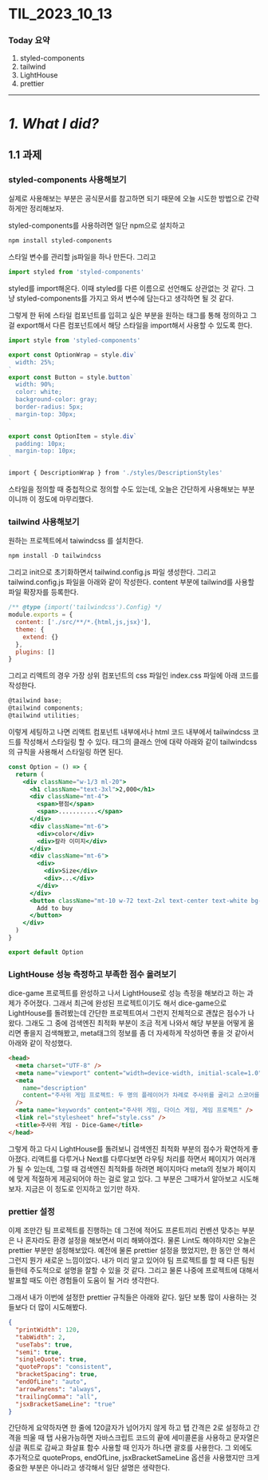 # TIL_2023_10_13

### Today 요약

1. styled-components
2. tailwind
3. LightHouse
4. prettier

---

# **_1. What I did?_**

## 1.1 과제

### styled-components 사용해보기

실제로 사용해보는 부분은 공식문서를 참고하면 되기 때문에 오늘 시도한 방법으로 간략하게만 정리해보자.

styled-components를 사용하려면 일단 npm으로 설치하고

```bash
npm install styled-components
```

스타일 변수를 관리할 js파일을 하나 만든다. 그리고

```jsx
import styled from 'styled-components'
```

styled를 import해온다. 이때 styled를 다른 이름으로 선언해도 상관없는 것 같다. 그냥 styled-components를 가지고 와서 변수에 담는다고 생각하면 될 것 같다.

그렇게 한 뒤에 스타일 컴포넌트를 입히고 싶은 부분을 원하는 태그를 통해 정의하고 그걸 export해서 다른 컴포넌트에서 해당 스타일을 import해서 사용할 수 있도록 한다.

```jsx
import style from 'styled-components'

export const OptionWrap = style.div`
  width: 25%;
`
export const Button = style.button`
  width: 90%;
  color: white;
  background-color: gray;
  border-radius: 5px;
  margin-top: 30px;
`

export const OptionItem = style.div`
  padding: 10px;
  margin-top: 10px;
`
```

```bash
import { DescriptionWrap } from './styles/DescriptionStyles'
```

스타일을 정의할 때 중첩적으로 정의할 수도 있는데, 오늘은 간단하게 사용해보는 부분이니까 이 정도에 마무리했다.

### tailwind 사용해보기

원하는 프로젝트에서 taiwindcss 를 설치한다.

```jsx
npm install -D tailwindcss
```

그리고 init으로 초기화하면서 tailwind.config.js 파일 생성한다. 그리고 tailwind.config.js 파일을 아래와 같이 작성한다. content 부분에 tailwind를 사용할 파일 확장자를 등록한다.

```jsx
/** @type {import('tailwindcss').Config} */
module.exports = {
  content: ['./src/**/*.{html,js,jsx}'],
  theme: {
    extend: {}
  },
  plugins: []
}
```

그리고 리액트의 경우 가장 상위 컴포넌트의 css 파일인 index.css 파일에 아래 코드를 작성한다.

```jsx
@tailwind base;
@tailwind components;
@tailwind utilities;
```

이렇게 세팅하고 나면 리액트 컴포넌트 내부에서나 html 코드 내부에서 tailwindcss 코드를 작성해서 스타일링 할 수 있다. 태그의 클래스 안에 대략 아래와 같이 tailwindcss의 규칙을 사용해서 스타일링 하면 된다.

```jsx
const Option = () => {
  return (
    <div className="w-1/3 ml-20">
      <h1 className="text-3xl">2,000</h1>
      <div className="mt-4">
        <span>평점</span>
        <span>...........</span>
      </div>
      <div className="mt-6">
        <div>color</div>
        <div>칼라 이미지</div>
      </div>
      <div className="mt-6">
        <div>
          <div>Size</div>
          <div>...</div>
        </div>
      </div>
      <button className="mt-10 w-72 text-2xl text-center text-white bg-zinc-500 rounded-md">
        Add to buy
      </button>
    </div>
  )
}

export default Option
```

### LightHouse 성능 측정하고 부족한 점수 올려보기

dice-game 프로젝트를 완성하고 나서 LightHouse로 성능 측정을 해보라고 하는 과제가 주어졌다. 그래서 최근에 완성된 프로젝트이기도 해서 dice-game으로 LightHouse를 돌려봤는데 간단한 프로젝트여서 그런지 전체적으로 괜찮은 점수가 나왔다. 그래도 그 중에 검색엔진 최적화 부분이 조금 적게 나와서 해당 부분을 어떻게 올리면 좋을지 검색해봤고, meta태그의 정보를 좀 더 자세하게 작성하면 좋을 것 같아서 아래와 같이 작성했다.

```html
<head>
  <meta charset="UTF-8" />
  <meta name="viewport" content="width=device-width, initial-scale=1.0" />
  <meta
    name="description"
    content="주사위 게임 프로젝트: 두 명의 플레이어가 차례로 주사위를 굴리고 스코어를 얻는 게임입니다."
  />
  <meta name="keywords" content="주사위 게임, 다이스 게임, 게임 프로젝트" />
  <link rel="stylesheet" href="style.css" />
  <title>주사위 게임 - Dice-Game</title>
</head>
```

그렇게 하고 다시 LightHouse를 돌려보니 검색엔진 최적화 부분의 점수가 확연하게 좋아졌다. 리액트를 다루거나 Next를 다루다보면 라우팅 처리를 하면서 페이지가 여러개가 될 수 있는데, 그럴 때 검색엔진 최적화를 하려면 페이지마다 meta의 정보가 페이지에 맞게 적절하게 제공되어야 하는 걸로 알고 있다. 그 부분은 그때가서 알아보고 시도해보자. 지금은 이 정도로 인지하고 있기만 하자.

### prettier 설정

이제 조만간 팀 프로젝트를 진행하는 데 그전에 적어도 프론트끼리 컨벤션 맞추는 부분은 나 혼자라도 환경 설정을 해보면서 미리 해봐야겠다. 물론 Lint도 해야하지만 오늘은 prettier 부분만 설정해보았다. 예전에 물론 prettier 설정을 했었지만, 한 동안 안 해서 그런지 뭔가 새로운 느낌이었다. 내가 미리 알고 있어야 팀 프로젝트를 할 때 다른 팀원들한테 주도적으로 설명을 잘할 수 있을 것 같다. 그리고 물론 나중에 프로젝트에 대해서 발표할 때도 이런 경험들이 도움이 될 거라 생각한다.

그래서 내가 이번에 설정한 prettier 규칙들은 아래와 같다. 일단 보통 많이 사용하는 것들보다 더 많이 시도해봤다.

```json
{
  "printWidth": 120,
  "tabWidth": 2,
  "useTabs": true,
  "semi": true,
  "singleQuote": true,
  "quoteProps": "consistent",
  "bracketSpacing": true,
  "endOfLine": "auto",
  "arrowParens": "always",
  "trailingComma": "all",
  "jsxBracketSameLine": "true"
}
```

간단하게 요약하자면 한 줄에 120글자가 넘어가지 않게 하고 탭 간격은 2로 설정하고 간격을 띄울 때 탭 사용가능하면 자바스크립트 코드의 끝에 세미콜론을 사용하고 문자열은 싱글 쿼트로 감싸고 화살표 함수 사용할 때 인자가 하나면 괄호를 사용한다. 그 외에도 추가적으로 quoteProps, endOfLine, jsxBracketSameLine 옵션을 사용했지만 크게 중요한 부분은 아니라고 생각해서 일단 설명은 생략한다.
